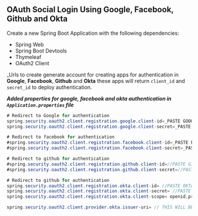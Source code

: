 ## OAuth Social Login Using Google, Facebook, Github and Okta
Create a new Spring Boot Application with the following dependencies:
- Spring Web
- Spring Boot Devtools
- Thymeleaf
- OAuth2 Client


_Urls to create generate account for creating apps for authentication in __Google__, __Facebook__, __Github__ and __Okta__ these apps will return `client_id` and `secret_id` to deploy authentication.

___Added properties for google, facebook and okta authentication in `Application.properties` file___
```java
# Redirect to Google for authentication
spring.security.oauth2.client.registration.google.client-id=_PASTE GOOGLE CLIENT ID HERE_
spring.security.oauth2.client.registration.google.client-secret=_PASTE GOOGLE CLIENT SECRET HERE_

# Redirect to facebook for authentication
#spring.security.oauth2.client.registration.facebook.client-id=_PASTE FACEBOOK CLIENT ID HERE_
#spring.security.oauth2.client.registration.facebook.client-secret=_PASTE FACEBOOKS CLIENT SECRET HERE_

# Redirect to github for authentication
#spring.security.oauth2.client.registration.github.client-id=//PASTE GITHUB CLIENT ID HERE_
#spring.security.oauth2.client.registration.github.client-secret=//PASTE GITHUB CLIENT SECRET HERE_

# Redirect to github for authentication
spring.security.oauth2.client.registration.okta.client-id= //PASTE OKTA CLIENT ID HERE
spring.security.oauth2.client.registration.okta.client-secret= //PASTE OKTA CLIENT SECRET HERE
spring.security.oauth2.client.registration.okta.client-scope= openid,profile

spring.security.oauth2.client.provider.okta.issuer-uri= // THIS WILL BE MAILED TO YOU ONCE YOU HAVE CREATED THE OKTA DEVELOPERS ACCOUNT
```
